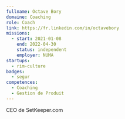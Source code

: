 ```yaml
---
fullname: Octave Bory
domaine: Coaching
role: Coach
link: https://fr.linkedin.com/in/octavebory
missions:
  - start: 2021-01-08
    end: 2022-04-30
    status: independent
    employer: NUMA
startups:
  - rim-culture
badges:
  - segur
competences:
  - Coaching
  - Gestion de Produit
---
```

CEO de SetKeeper.com
